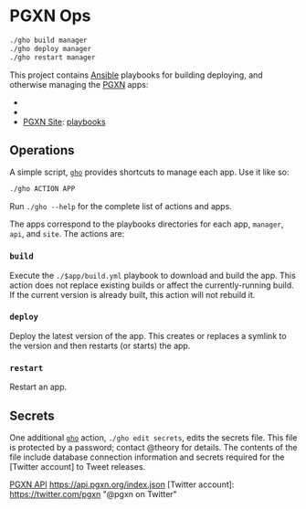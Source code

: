 PGXN Ops
========

``` sh
./gho build manager
./gho deploy manager
./gho restart manager
```

This project contains [Ansible] playbooks for building deploying, and otherwise
managing the [PGXN][www] apps:

*   [PGXN Manager]: [playbooks](manager)
*   [PGXN API]: [playbooks](api)
*   [PGXN Site][www]: [playbooks](site)

Operations
----------

A simple script, [`gho`](./gho) provides shortcuts to manage each app.
Use it like so:

``` sh
./gho ACTION APP
```

Run `./gho --help` for the complete list of actions and apps.

The apps correspond to the playbooks directories for each app, `manager`, `api`,
and `site`. The actions are:

### `build`

Execute the `./$app/build.yml` playbook to download and build the app. This
action does not replace existing builds or affect the currently-running build.
If the current version is already built, this action will not rebuild it.

### `deploy`

Deploy the latest version of the app. This creates or replaces a symlink to
the version and then restarts (or starts) the app.

### `restart`

Restart an app.

Secrets
-------

One additional [`gho`](./gho) action, `./gho edit secrets`, edits the secrets
file. This file is protected by a password; contact @theory for details. The
contents of the file include database connection information and secrets
required for the [Twitter account] to Tweet releases.

  [Ansible]: https://www.ansible.com "Ansible is Simple IT Automation"
  [www]: https://pgxn.org "PGXN: PostgreSQL Extension Network"
  [PGXN Manager]: https://manager.pgxn.org
    "Distribute PostgreSQL Extensions on PGXN"
  [PGXN API] https://api.pgxn.org/index.json
  [Twitter account]: https://twitter.com/pgxn "@pgxn on Twitter"

